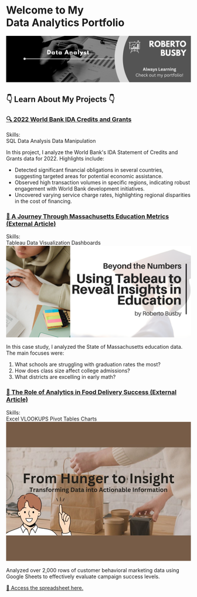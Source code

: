 <div class="index-container">
    <h1>Welcome to My <br> Data Analytics Portfolio</h1>  
    <img src="images/background.png?raw=true"/>
    <h2>👇 Learn About My Projects 👇</h2>
</div>

<!-- Project 1: World Bank IDA Credits and Grants -->
<div class="project-card">
    <h3><a href="/projects/bank">🔍 2022 World Bank IDA Credits and Grants</a></h3>
    <div class="project-skills-container">
        <span class="project-skills-label">Skills:</span>
        <div class="project-skills">
            <span class="project-skill-tag">SQL</span>
            <span class="project-skill-tag">Data Analysis</span>
            <span class="project-skill-tag">Data Manipulation</span> 
        </div>
    </div>
    <a href="/projects/bank>
        <img src="images/SQL_Bank/SQLproject1.png?raw=true" alt="Project Image"/>
    </a>
    <p>In this project, I analyze the World Bank's IDA Statement of Credits and Grants data for 2022. Highlights include:</p>
    <ul>
        <li>Detected significant financial obligations in several countries, suggesting targeted areas for potential economic assistance.</li>
        <li>Observed high transaction volumes in specific regions, indicating robust engagement with World Bank development initiatives.</li>
        <li>Uncovered varying service charge rates, highlighting regional disparities in the cost of financing.</li>
    </ul>
</div>

<!-- Project 2: Massachusetts Education Metrics -->
<div class="project-card">
    <h3><a href="https://www.linkedin.com/pulse/tableau-journey-through-massachusetts-education-metrics-roberto-busby-njjrc/"target="_blank">🔗 A Journey Through Massachusetts Education Metrics (External Article)</a></h3>
    <div class="project-skills-container">
        <span class="project-skills-label">Skills:</span>
        <div class="project-skills">
            <span class="project-skill-tag">Tableau</span>
            <span class="project-skill-tag">Data Visualization</span>
            <span class="project-skill-tag">Dashboards</span> 
        </div>
    </div>
    <a href="https://www.linkedin.com/pulse/tableau-journey-through-massachusetts-education-metrics-roberto-busby-njjrc/"target="_blank">
        <img src="images/tableau/tableau-education.png?raw=true" alt="Project Image"/>
    </a>
    <p>In this case study, I analyzed the State of Massachusetts education data. The main focuses were:</p>
    <ol>
        <li>What schools are struggling with graduation rates the most?</li>
        <li>How does class size affect college admissions?</li>
        <li>What districts are excelling in early math?</li>
    </ol>
</div>

<!-- Project 3: The Role of Analytics in Food Delivery Success -->
<div class="project-card">
    <h3><a href="https://www.linkedin.com/pulse/role-analytics-food-delivery-success-roberto-busby-foasc/"target="_blank">🔗 The Role of Analytics in Food Delivery Success 
        (External Article)</a></h3>
    <div class="project-skills-container">
        <span class="project-skills-label">Skills:</span>
        <div class="project-skills">
            <span class="project-skill-tag">Excel</span>
            <span class="project-skill-tag">VLOOKUPS</span>
            <span class="project-skill-tag">Pivot Tables</span>
            <span class="project-skill-tag">Charts</span> 
        </div>
    </div>
    <a href="https://www.linkedin.com/pulse/role-analytics-food-delivery-success-roberto-busby-foasc/"target="_blank">
        <img src="images/excel/excel.JPG?raw=true" alt="Project Image"/>
    </a>
    <p>Analyzed over 2,000 rows of customer behavioral marketing data using Google Sheets to effectively evaluate campaign success levels.</p>
    <a href="https://docs.google.com/spreadsheets/d/1JZlQOhyvpybO4J6utH-7Abzs9c-5UR9QUvtl8yphjms/edit?usp=sharing">🔗 Access the spreadsheet here.</a>
</div>
